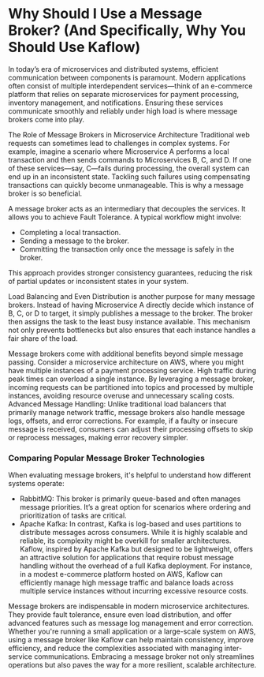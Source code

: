 # Why Should I Use a Message Broker? (And Specifically, Why You Should Use Kaflow)
In today’s era of microservices and distributed systems, efficient communication between components is paramount. Modern applications often consist of multiple interdependent services—think of an e-commerce platform that relies on separate microservices for payment processing, inventory management, and notifications. Ensuring these services communicate smoothly and reliably under high load is where message brokers come into play.

The Role of Message Brokers in Microservice Architecture
Traditional web requests can sometimes lead to challenges in complex systems. For example, imagine a scenario where Microservice A performs a local transaction and then sends commands to Microservices B, C, and D. If one of these services—say, C—fails during processing, the overall system can end up in an inconsistent state. Tackling such failures using compensating transactions can quickly become unmanageable. This is why a message broker is so beneficial.

A message broker acts as an intermediary that decouples the services. It allows you to achieve Fault Tolerance. A typical workflow might involve:
- Completing a local transaction.
- Sending a message to the broker.
- Committing the transaction only once the message is safely in the broker.

This approach provides stronger consistency guarantees, reducing the risk of partial updates or inconsistent states in your system.

Load Balancing and Even Distribution is another purpose for many message brokers. Instead of having Microservice A directly decide which instance of B, C, or D to target, it simply publishes a message to the broker. The broker then assigns the task to the least busy instance available. This mechanism not only prevents bottlenecks but also ensures that each instance handles a fair share of the load.

Message brokers come with additional benefits beyond simple message passing. Consider a microservice architecture on AWS, where you might have multiple instances of a payment processing service. High traffic during peak times can overload a single instance. By leveraging a message broker, incoming requests can be partitioned into topics and processed by multiple instances, avoiding resource overuse and unnecessary scaling costs.
Advanced Message Handling: Unlike traditional load balancers that primarily manage network traffic, message brokers also handle message logs, offsets, and error corrections. For example, if a faulty or insecure message is received, consumers can adjust their processing offsets to skip or reprocess messages, making error recovery simpler.

### Comparing Popular Message Broker Technologies
When evaluating message brokers, it's helpful to understand how different systems operate:
- RabbitMQ: This broker is primarily queue-based and often manages message priorities. It’s a great option for scenarios where ordering and prioritization of tasks are critical.
- Apache Kafka: In contrast, Kafka is log-based and uses partitions to distribute messages across consumers. While it is highly scalable and reliable, its complexity might be overkill for smaller architectures.
Kaflow, inspired by Apache Kafka but designed to be lightweight, offers an attractive solution for applications that require robust message handling without the overhead of a full Kafka deployment. For instance, in a modest e-commerce platform hosted on AWS, Kaflow can efficiently manage high message traffic and balance loads across multiple service instances without incurring excessive resource costs.

Message brokers are indispensable in modern microservice architectures. They provide fault tolerance, ensure even load distribution, and offer advanced features such as message log management and error correction. Whether you're running a small application or a large-scale system on AWS, using a message broker like Kaflow can help maintain consistency, improve efficiency, and reduce the complexities associated with managing inter-service communications. Embracing a message broker not only streamlines operations but also paves the way for a more resilient, scalable architecture.






